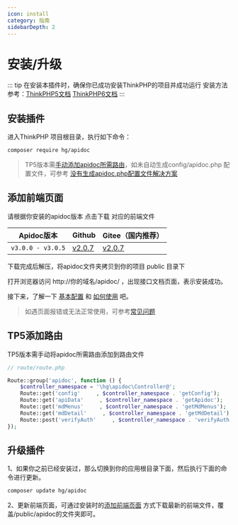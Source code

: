 ```yaml
---
icon: install
category: 指南
sidebarDepth: 2
---
```


# 安装/升级

::: tip 在安装本插件时，确保你已成功安装ThinkPHP的项目并成功运行
安装方法参考：[ThinkPHP5文档](https://www.kancloud.cn/manual/thinkphp5_1/353948)
[ThinkPHP6文档](https://www.kancloud.cn/manual/thinkphp6_0/1037481)
:::



## 安装插件
进入ThinkPHP 项目根目录，执行如下命令：
```sh
composer require hg/apidoc
```

> TP5版本需[手动添加apidoc所需路由](#tp5添加路由)，如未自动生成config/apidoc.php 配置文件，可参考 [没有生成apidoc.php配置文件解决方案](/use/help/notConfig/)


## 添加前端页面

请根据你安装的apidoc版本 点击下载 对应的前端文件

|Apidoc版本|Github|Gitee（国内推荐）|
|-|-|-|
|`v3.0.0 - v3.0.5`|[v2.0.7](https://github.com/HGthecode/apidoc-ui/releases/download/v2.0.7/apidoc.zip)| [v2.0.7](https://gitee.com/hg-code/apidoc-ui/attach_files/863571/download/apidoc.zip)|

下载完成后解压，将apidoc文件夹拷贝到你的项目 public 目录下

打开浏览器访问   http://你的域名/apidoc/ ，出现接口文档页面，表示安装成功。

接下来，了解一下  [基本配置](/config/) 和 [如何使用](/use/) 吧。

>如遇页面报错或无法正常使用，可参考[常见问题](/use/help/)


## TP5添加路由

TP5版本需手动将apidoc所需路由添加到路由文件

```php
// route/route.php

Route::group('apidoc', function () {
    $controller_namespace = '\hg\apidoc\Controller@';
    Route::get('config'     , $controller_namespace . 'getConfig');
    Route::get('apiData'     , $controller_namespace . 'getApidoc');
    Route::get('mdMenus'     , $controller_namespace . 'getMdMenus');
    Route::get('mdDetail'     , $controller_namespace . 'getMdDetail');
    Route::post('verifyAuth'     , $controller_namespace . 'verifyAuth');
});
```


## 升级插件

1、如果你之前已经安装过，那么切换到你的应用根目录下面，然后执行下面的命令进行更新。
```sh
composer update hg/apidoc
```
2、更新前端页面，可通过安装时的[添加前端页面](/install/#添加前端页面) 方式下载最新的前端文件，覆盖/public/apidoc的文件夹即可。
